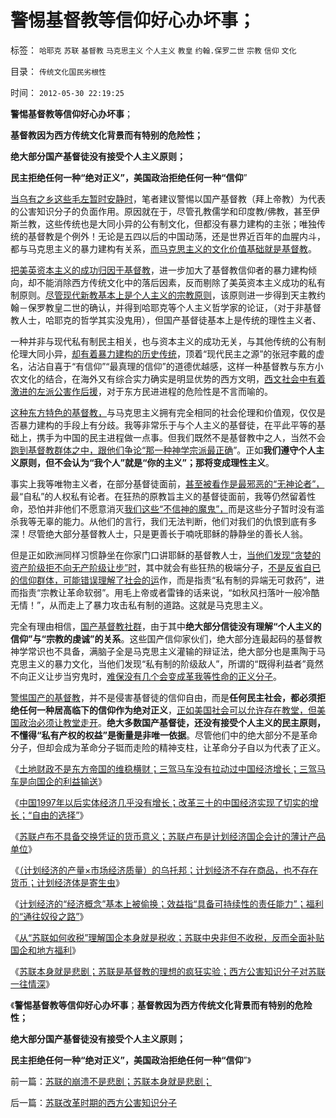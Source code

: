 # 警惕基督教等信仰好心办坏事；

标签： `哈耶克` `苏联` `基督教` `马克思主义` `个人主义` `教皇` `约翰.保罗二世` `宗教` `信仰` `文化` 

目录： `传统文化国民劣根性`

时间： `2012-05-30 22:19:25`

**警惕基督教等信仰好心办坏事**；

**基督教因为西方传统文化背景而有特别的危险性；**

**绝大部分国产基督徒没有接受个人主义原则；**

**民主拒绝任何一种“绝对正义”，美国政治拒绝任何一种“信仰**”

[当乌有之乡这些毛左暂时安静时](../../../2012/3/18/乌有之乡是典型的黑社会.md)，笔者建议警惕以国产基督教（拜上帝教）为代表的公害知识分子的负面作用。原因就在于，尽管孔教儒学和印度教/佛教，甚至伊斯兰教，这些传统也是大同小异的公有制文化，但都没有暴力建构的主张；唯独传统的基督教是个例外！无论是五四以后的中国动荡，还是世界近百年的血腥内斗，都与马克思主义的暴力建构有关系，[而马克思主义的文化价值基础就是基督教](../../../2011/12/21/达尔文进化论（诞生／被攻击）的社会背景.md)。

[把美英资本主义的成功归因于基督教](../../../2011/11/25/基督教是欧洲中世纪出现大量自治社区的原因.md)，进一步加大了基督教信仰者的暴力建构倾向，却不能消除西方传统文化中的落后因素，反而剔除了美英资本主义成功的私有制原则。[尽管现代新教基本上是个人主义的宗教原则](../../../2012/3/18/传统知识分子“传统＝公有制＝五毛卫道”.md)，该原则进一步得到天主教约翰－保罗教皇二世的确认，并得到哈耶克等个人主义哲学家的论证，（对于非基督教人士，哈耶克的哲学其实没鬼用），但国产基督徒基本上是传统的理性主义者、

一种并非与现代私有制民主相关，也与资本主义的成功无关，与其他传统的公有制伦理大同小异，[却有着暴力建构的历史传统](../../../2012/2/12/革命是不计成本的暴力建构；武力自卫针对革命.md)，顶着“现代民主之源”的张冠李戴的虚名，沾沾自喜于“有信仰”“最真理的信仰”的道德优越感，这样一种基督教与东方小农文化的结合，在海外又有综合实力确实是明显优势的西方文明，[西文社会中有着激进的左派公害作后援](../../../2011/7/18/明确美式民主优越性，否定“全面西化”.md)，对于东方民进进程的危险性是不言而喻的。

[这种东方特色的基督教，](../../../2011/10/31/基督教和马克思推崇的中世纪“没有剥削”.md)与马克思主义拥有完全相同的社会伦理和价值观，仅仅是否暴力建构的手段上有分歧。我等非常乐于与个人主义的基督徒，在平此平等的基础上，携手为中国的民主进程做一点事。但我们既然不是基督教中之人，当然不会[跑到基督教群体之中，跟他们争论“那一种神学宗派最正确](../../../2010/11/19/基督教罗马“统一思想”空前残酷，越来越残酷.md)”。正如**我们遵守个人主义原则，但不会认为“我个人”就是“你的主义”；那将变成理性主义**。

事实上我等唯物主义者，在部分基督徒面前，[甚至被看作是最邪恶的“无神论者”，](../../../2010/11/1/人类社会合作的基础是无神论，人与人合作的契约与神无关！.md)最“自私”的人权私有论者。在狂热的原教旨主义的基督徒面前，我等仍然留着性命，恐怕并非他们不愿意消灭[我们这些“不信神的魔鬼”，](../../../2011/3/23/基督教不是人权的标准；美国不是民主的权威.md)而是这些分子暂时没有滥杀我等无辜的能力。从他们的言行，我们无法判断，他们对我们的仇恨到底有多深！尽管绝大部分基督教人士，只是更善长于喃呒耶稣的静静坐的善长人翁。

但是正如欧洲同样习惯静坐在你家门口讲耶稣的基督教人士，[当他们发现“贪婪的资产阶级拒不向无产阶级让步”时](../../../2012/1/18/中国“打着左灯向右拐”；印度“打着右灯向左拐”.md)，其中就会有些狂热的极端分子，[不是反省自已的信仰群体，可能错误理解了社会的运](../../../2012/5/21/“天赋人权”不是“老天爷安排好每个人的权利”.md)作，而是指责“私有制的异端无可救药”，进而指责“宗教让革命软弱”。用毛上帝或者雷锋的话来说，“如秋风扫落叶一般冷酷无情！”，从而走上了暴力攻击私有制的道路。这就是马克思主义。

完全有理由相信，[国产基督教社群](../../../2012/2/17/拜上帝教的洋葱头和共产主义传统和保守主义.md)，由于其中**绝大部分信徒没有理解“个人主义的信仰”与“宗教的虔诚”的关系**。这些国产信仰家伙们，绝大部分连最起码的基督教神学常识也不具备，满脑子全是马克思主义灌输的辩证法，绝大部分也是熏陶于马克思主义的暴力文化，当他们发现“私有制的阶级敌人”，所谓的“既得利益者”竟然不向正义让步当穷鬼时，[难保没有几个会变成革我等性命的正义分子](../../../2012/2/4/“革命儿女”的悲鸣，社会的悲哀，民族的悲剧！.md)。

[警惕国产的基督教](../../../2011/3/23/西方传统文化的愚昧落后.md)，并不是侵害基督徒的信仰自由，而是**任何民主社会，都必须拒绝任何一种居高临下的信仰作为绝对正义**，[正如美国社会可以允许存在教堂，但美国政治必须让教堂走开](../../../2011/4/19/麦迪逊杰菲逊缔造真正的宗教信仰自由.md)。**绝大多数国产基督徒，还没有接受个人主义的民主原则，不懂得“私有产权的权益”是衡量是非唯一依据**。尽管他们中的绝大部分不是革命分子，但却会成为革命分子铤而走险的精神支柱，让革命分子自以为代表了正义。

《[土地财政不是东方帝国的维稳横财；三驾马车没有拉动过中国经济增长；三驾马车是向国企的利益输送](../../../2012/5/26/低人权是永恒的“人口红利”，不可能有“民工荒”.md)》

《[中国1997年以后实体经济几乎没有增长；改革三十的中国经济实现了切实的增长；“自由的选择”](../../../2012/5/28/中国经济增长的内生要素.md)》

《[苏联卢布不具备交换凭证的货币意义；苏联卢布是计划经济国企会计的薄计产品单位](../../../2012/5/28/苏联的卢布，国企，和计划经济.md)》

《[（计划经济的产量×市场经济质量）的乌托邦；计划经济不存在商品，也不存在货币；计划经济体是寄生虫](../../../2012/5/29/苏联的卢布与中国的美元的等价意义.md)》

《[计划经济的“经济概念”基本上被偷换；效益指“具备可持续性的责任能力”；福利的“通往奴役之路”](../../../2012/5/29/计划经济的效果总是与善意目的相反.md)》

《[从“苏联如何收税”理解国企本身就是税收；苏联中央非但不收税，反而全面补贴国企和地方福利](../../../2012/5/29/苏联怎么收税？苏联凭什么补贴国企和加盟共和国？.md)》

《[苏联本身就是悲剧；苏联是基督教的理想的疯狂实验；西方公害知识分子对苏联一往情深](../../../2012/5/30/苏联的崩溃不是悲剧；苏联本身就是悲剧；.md)》

《**警惕基督教等信仰好心办坏事**；**基督教因为西方传统文化背景而有特别的危险性；**

**绝大部分国产基督徒没有接受个人主义原则；**

**民主拒绝任何一种“绝对正义”，美国政治拒绝任何一种“信仰**”》



前一篇：[苏联的崩溃不是悲剧；苏联本身就是悲剧；](../../../2012/5/30/苏联的崩溃不是悲剧；苏联本身就是悲剧；.md)

后一篇：[苏联改革时期的西方公害知识分子](../../../2012/5/30/苏联改革时期的西方公害知识分子.md)